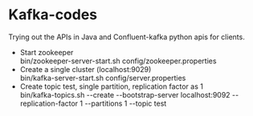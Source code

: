 # Kafka-codes

Trying out the APIs in Java and Confluent-kafka python apis for clients.

- Start zookeeper</br>
bin/zookeeper-server-start.sh config/zookeeper.properties
- Create a single cluster (localhost:9029)</br>
bin/kafka-server-start.sh config/server.properties
- Create topic test, single partition, replication factor as 1</br>
bin/kafka-topics.sh --create --bootstrap-server localhost:9092 --replication-factor 1 --partitions 1 --topic test

